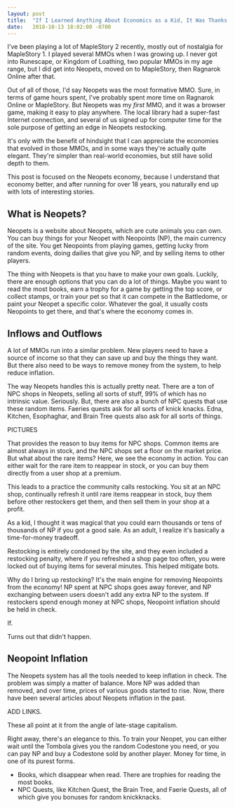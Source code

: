 ```yaml
---
layout: post
title:  "If I Learned Anything About Economics as a Kid, It Was Thanks to MMORPGs"
date:   2018-10-13 18:02:00 -0700
---
```


I've been playing a lot of MapleStory 2 recently, mostly out of nostalgia for
MapleStory 1. I played several MMOs when I was growing up. I never got into
Runescape, or Kingdom of Loathing, two popular MMOs in my age range, but I did
get into Neopets, moved on to MapleStory, then Ragnarok Online after that.

Out of all of those, I'd say Neopets was the most formative MMO. Sure, in terms
of game hours spent, I've probably spent more time on Ragnarok Online or
MapleStory. But Neopets was my *first* MMO, and it was a browser game, making it
easy to play anywhere. The local library had a super-fast Internet connection,
and several of us signed up for computer time for the sole purpose of getting
an edge in Neopets restocking.

It's only with the benefit of hindsight that I can appreciate the economies
that evolved in those MMOs, and in some ways they're actually quite elegant.
They're simpler than real-world economies, but still have solid depth to them.

This post is focused on the Neopets economy, because I understand that
economy better, and after running for over 18 years, you naturally end up with
lots of interesting stories.


What is Neopets?
----------------------------------------------------------------------------

Neopets is a website about Neopets, which are cute animals you can own. You can
buy things for your Neopet with Neopoints (NP), the main currency of the site.
You get Neopoints from playing games, getting lucky from random events, doing
dailies that give you NP, and by selling items to other players.

The thing with Neopets is that you have to make your own goals. Luckily, there
are enough options that you can do a lot of things. Maybe you want to read the
most books, earn a trophy for a game by getting the top score, or collect
stamps, or train your pet so that it can compete in the Battledome, or paint
your Neopet a specific color. Whatever the goal, it usually costs Neopoints
to get there, and that's where the economy comes in.


Inflows and Outflows
-----------------------------------------------------------------------------

A lot of MMOs run into a similar problem. New players need to have a source of
income so that they can save up and buy the things they want. But there also
need to be ways to remove money from the system, to help reduce inflation.

The way Neopets handles this is actually pretty neat. There are a ton of NPC
shops in Neopets, selling all sorts of stuff, 99% of which has no intrinsic
value. Seriously. But, there are also a bunch of NPC quests that use these
random items. Faeries quests ask for all sorts of knick knacks. Edna,
Kitchen, Esophaghar, and Brain Tree quests also ask for all sorts of things.

PICTURES

That provides the reason to buy items for NPC shops. Common items are almost
always in stock, and the NPC shops set a floor on the market price. But what
about the rare items? Here, we see the economy in action. You can either
wait for the rare item to reappear in stock, or you can buy them directly
from a user shop at a premium.

This leads to a practice the community calls restocking. You sit at an NPC
shop, continually refresh it until rare items reappear in stock, buy them
before other restockers get them, and then sell them in your shop at a profit.

As a kid, I thought it was magical that you could earn thousands or
tens of thousands of NP if you got a good sale. As an adult, I realize it's
basically a time-for-money tradeoff.

Restocking is entirely condoned by the site, and they even included a
restocking penalty, where if you refreshed a shop page too often, you were
locked out of buying items for several minutes. This helped mitigate bots.

Why do I bring up restocking? It's the main engine for removing Neopoints
from the economy! NP spent at NPC shops goes away forever, and NP exchanging
between users doesn't add any extra NP to the system. If restockers spend
enough money at NPC shops, Neopoint inflation should be held in check.

If.

Turns out that didn't happen.


Neopoint Inflation
-----------------------------------------------------------------------------

The Neopets system has all the tools needed to keep inflation in check. The
problem was simply a matter of balance. More NP was added than removed, and
over time, prices of various goods started to rise.
Now, there have been several articles about Neopets inflation in the past.

ADD LINKS.

These all point at it from the angle of late-stage capitalism.




Right away, there's an elegance to this. To train your Neopet, you can either
wait until the Tombola gives you the random Codestone you need, or you can
pay NP and buy a Codestone sold by another player. Money for time, in one of
its purest forms.


* Books, which disappear when read. There are trophies for reading
the most books.
* NPC Quests, like Kitchen Quest, the Brain Tree, and Faerie Quests, all of
which give you bonuses for random knickknacks.
